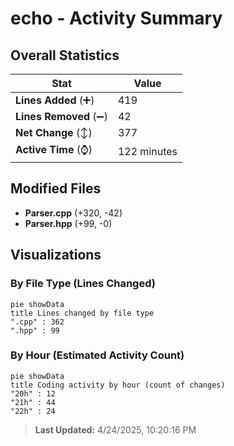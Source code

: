 # echo - Activity Summary 

## Overall Statistics

| Stat                   | Value                                                             |
| ---------------------- | ----------------------------------------------------------------- |
| **Lines Added** (➕)   | 419                                          |
| **Lines Removed** (➖) | 42                                        |
| **Net Change** (↕)    | 377                |
| **Active Time** (⌚)   | 122 minutes |


## Modified Files
- **Parser.cpp** (+320, -42)
- **Parser.hpp** (+99, -0)

## Visualizations

### By File Type (Lines Changed)

```mermaid
pie showData
title Lines changed by file type
".cpp" : 362
".hpp" : 99
```

### By Hour (Estimated Activity Count)

```mermaid
pie showData
title Coding activity by hour (count of changes)
"20h" : 12
"21h" : 44
"22h" : 24
```


> **Last Updated:** 4/24/2025, 10:20:16 PM